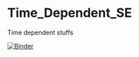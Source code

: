 # Time_Dependent_SE
Time dependent stuffs



[![Binder](https://mybinder.org/badge_logo.svg)](https://mybinder.org/v2/gh/SachinGupta7/Time_Dependent_SE.git/master?filepath=%2FTime_Evolution_Normal_CODE.ipynb)
